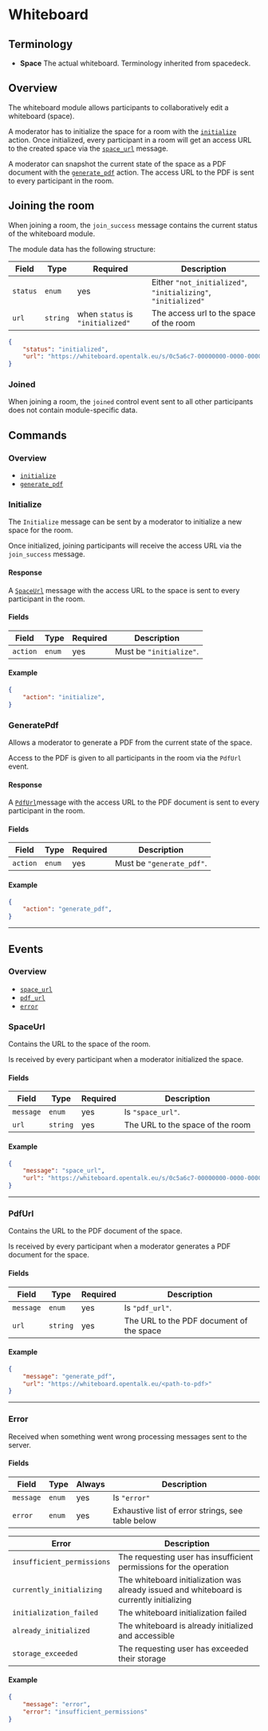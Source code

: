 # Whiteboard

## Terminology

- __Space__ The actual whiteboard. Terminology inherited from spacedeck.

## Overview

The whiteboard module allows participants to collaboratively edit a whiteboard (space).

A moderator has to initialize the space for a room with the [`initialize`](#initialize) action.
Once initialized, every participant in a room will get an access URL to the created space via the [`space_url`](#spaceurl) message.

A moderator can snapshot the current state of the space as a PDF document with the [`generate_pdf`](#generatepdf) action.
The access URL to the PDF is sent to every participant in the room.

## Joining the room

When joining a room, the `join_success` message contains the current status of the whiteboard module.

The module data has the following structure:

| Field    | Type     | Required                         | Description                                                   |
| -------- | -------- | -------------------------------- | ------------------------------------------------------------- |
| `status` | `enum`   | yes                              | Either `"not_initialized"`, `"initializing"`, `"initialized"` |
| `url`    | `string` | when `status` is `"initialized"` | The access url to the space of the room                       |

```json
{
    "status": "initialized",
    "url": "https://whiteboard.opentalk.eu/s/0c5a6c7-00000000-0000-0000-0000-000000000000"
}
```

### Joined

When joining a room, the `joined` control event sent to all other participants does not contain module-specific data.

## Commands

### Overview

- [`initialize`](#initialize)
- [`generate_pdf`](#generatepdf)

### Initialize

The `Initialize` message can be sent by a moderator to initialize a new space for the room.

Once initialized, joining participants will receive the access URL via the `join_success` message.

#### Response

A [`SpaceUrl`](#spaceurl) message with the access URL to the space is sent to every participant in the room.

#### Fields

| Field    | Type   | Required | Description             |
| -------- | ------ | -------- | ----------------------- |
| `action` | `enum` | yes      | Must be `"initialize"`. |

#### Example

```json
{
    "action": "initialize",
}
```

### GeneratePdf

Allows a moderator to generate a PDF from the current state of the space.

Access to the PDF is given to all participants in the room via the `PdfUrl` event.

#### Response

A [`PdfUrl`](#pdfurl)message with the access URL to the PDF document is sent to every participant in the room.

#### Fields

| Field    | Type   | Required | Description               |
| -------- | ------ | -------- | ------------------------- |
| `action` | `enum` | yes      | Must be `"generate_pdf"`. |

#### Example

```json
{
    "action": "generate_pdf",
}
```

---

## Events

### Overview

- [`space_url`](#spaceurl)
- [`pdf_url`](#pdfurl)
- [`error`](#error)

### SpaceUrl

Contains the URL to the space of the room.

Is received by every participant when a moderator initialized the space.

#### Fields

| Field     | Type     | Required | Description                      |
| --------- | -------- | -------- | -------------------------------- |
| `message` | `enum`   | yes      | Is `"space_url"`.                |
| `url`     | `string` | yes      | The URL to the space of the room |

#### Example

```json
{
    "message": "space_url",
    "url": "https://whiteboard.opentalk.eu/s/0c5a6c7-00000000-0000-0000-0000-000000000000"
}
```

---

### PdfUrl

Contains the URL to the PDF document of the space.

Is received by every participant when a moderator generates a PDF document for the space.

#### Fields

| Field     | Type     | Required | Description                              |
| --------- | -------- | -------- | ---------------------------------------- |
| `message` | `enum`   | yes      | Is `"pdf_url"`.                          |
| `url`     | `string` | yes      | The URL to the PDF document of the space |

#### Example

```json
{
    "message": "generate_pdf",
    "url": "https://whiteboard.opentalk.eu/<path-to-pdf>"
}
```

---

### Error

Received when something went wrong processing messages sent to the server.

#### Fields

| Field     | Type   | Always | Description                                       |
| --------- | ------ | ------ | ------------------------------------------------- |
| `message` | `enum` | yes    | Is `"error"`                                      |
| `error`   | `enum` | yes    | Exhaustive list of error strings, see table below |

| Error                      | Description                                                                               |
| -------------------------- | ----------------------------------------------------------------------------------------- |
| `insufficient_permissions` | The requesting user has insufficient permissions for the operation                        |
| `currently_initializing`   | The whiteboard initialization was already issued and whiteboard is currently initializing |
| `initialization_failed`    | The whiteboard initialization failed                                                      |
| `already_initialized`      | The whiteboard is already initialized and accessible                                      |
| `storage_exceeded`         | The requesting user has exceeded their storage                                            |

#### Example

```json
{
    "message": "error",
    "error": "insufficient_permissions"
}
```
